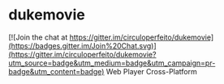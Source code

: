 # dukemovie

[![Join the chat at https://gitter.im/circuloperfeito/dukemovie](https://badges.gitter.im/Join%20Chat.svg)](https://gitter.im/circuloperfeito/dukemovie?utm_source=badge&utm_medium=badge&utm_campaign=pr-badge&utm_content=badge)
Web Player Cross-Platform
